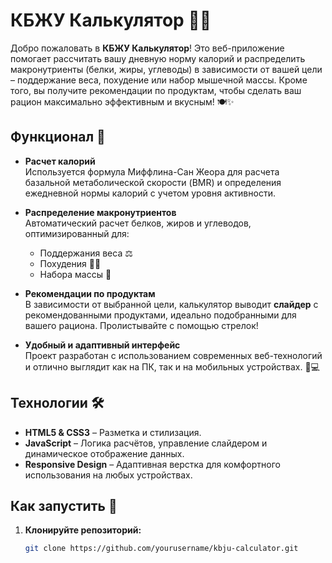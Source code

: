 # КБЖУ Калькулятор 🍎💪

Добро пожаловать в **КБЖУ Калькулятор**! Это веб-приложение помогает рассчитать вашу дневную норму калорий и распределить макронутриенты (белки, жиры, углеводы) в зависимости от вашей цели – поддержание веса, похудение или набор мышечной массы. Кроме того, вы получите рекомендации по продуктам, чтобы сделать ваш рацион максимально эффективным и вкусным! 🍽️✨

## Функционал 🚀

- **Расчет калорий**  
  Используется формула Миффлина-Сан Жеора для расчета базальной метаболической скорости (BMR) и определения ежедневной нормы калорий с учетом уровня активности.

- **Распределение макронутриентов**  
  Автоматический расчет белков, жиров и углеводов, оптимизированный для:
  - Поддержания веса ⚖️
  - Похудения 🏃‍♀️
  - Набора массы 💪

- **Рекомендации по продуктам**  
  В зависимости от выбранной цели, калькулятор выводит **слайдер** с рекомендованными продуктами, идеально подобранными для вашего рациона. Пролистывайте с помощью стрелок!

- **Удобный и адаптивный интерфейс**  
  Проект разработан с использованием современных веб-технологий и отлично выглядит как на ПК, так и на мобильных устройствах. 📱💻

## Технологии 🛠️

- **HTML5 & CSS3** – Разметка и стилизация.
- **JavaScript** – Логика расчётов, управление слайдером и динамическое отображение данных.
- **Responsive Design** – Адаптивная верстка для комфортного использования на любых устройствах.

## Как запустить 🚀

1. **Клонируйте репозиторий:**
   ```bash
   git clone https://github.com/yourusername/kbju-calculator.git

